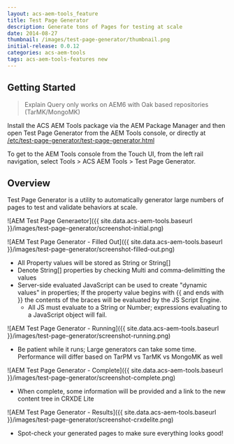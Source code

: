 ```yaml
---
layout: acs-aem-tools_feature
title: Test Page Generator
description: Generate tons of Pages for testing at scale
date: 2014-08-27
thumbnail: /images/test-page-generator/thumbnail.png
initial-release: 0.0.12
categories: acs-aem-tools
tags: acs-aem-tools-features new
---
```


## Getting Started

> Explain Query only works on AEM6 with Oak based repositories (TarMK/MongoMK)

Install the ACS AEM Tools package via the AEM Package Manager and then open Test Page Generator from the AEM Tools console, or directly at [/etc/test-page-generator/test-page-generator.html](http://localhost:4502/etc/acs-tools/test-page-generator.html)

To get to the AEM Tools console from the Touch UI, from the left rail navigation, select Tools > ACS AEM Tools > Test Page Generator.

## Overview

Test Page Generator is a utility to automatically generator large numbers of pages to test and validate behaviors at scale.

![AEM Test Page Generaetor]({{ site.data.acs-aem-tools.baseurl }}/images/test-page-generator/screenshot-initial.png)

![AEM Test Page Generator - Filled Out]({{ site.data.acs-aem-tools.baseurl }}/images/test-page-generator/screenshot-filled-out.png)

* All Property values will be stored as String or String[]
* Denote String[] properties by checking Multi and comma-delimitting the values
* Server-side evaluated JavaScript can be used to create "dynamic values" in properties; If the property value begins with {{ and ends with }} the contents of the braces will be evaluated by the JS Script Engine.
  * All JS must evaluate to a String or Number; expressions evaluating to a JavaScript object will fail.

![AEM Test Page Generator - Running]({{ site.data.acs-aem-tools.baseurl }}/images/test-page-generator/screenshot-running.png)

* Be patient while it runs; Large generators can take some time. Performance will differ based on TarPM vs TarMK vs MongoMK as well

![AEM Test Page Generator - Complete]({{ site.data.acs-aem-tools.baseurl }}/images/test-page-generator/screenshot-complete.png)

* When complete, some information will be provided and a link to the new content tree in CRXDE Lite

![AEM Test Page Generator - Results]({{ site.data.acs-aem-tools.baseurl }}/images/test-page-generator/screenshot-crxdelite.png)

* Spot-check your generated pages to make sure everything looks good!